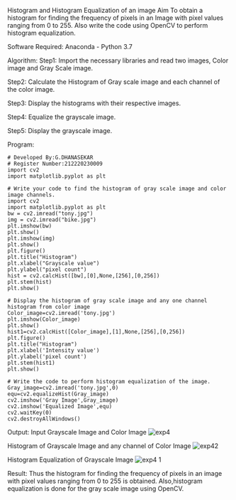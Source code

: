 Histogram and Histogram Equalization of an image
Aim
To obtain a histogram for finding the frequency of pixels in an Image with pixel values ranging from 0 to 255. Also write the code using OpenCV to perform histogram equalization.

Software Required:
Anaconda - Python 3.7

Algorithm:
Step1:
Import the necessary libraries and read two images, Color image and Gray Scale image.

Step2:
Calculate the Histogram of Gray scale image and each channel of the color image.

Step3:
Display the histograms with their respective images.

Step4:
Equalize the grayscale image.

Step5:
Display the grayscale image.

Program:
```
# Developed By:G.DHANASEKAR
# Register Number:212220230009
import cv2
import matplotlib.pyplot as plt

# Write your code to find the histogram of gray scale image and color image channels.
import cv2
import matplotlib.pyplot as plt
bw = cv2.imread("tony.jpg")
img = cv2.imread("bike.jpg")
plt.imshow(bw)
plt.show()
plt.imshow(img)
plt.show()
plt.figure()
plt.title("Histogram")
plt.xlabel("Grayscale value")
plt.ylabel("pixel count")
hist = cv2.calcHist([bw],[0],None,[256],[0,256])
plt.stem(hist)
plt.show()

# Display the histogram of gray scale image and any one channel histogram from color image
Color_image=cv2.imread('tony.jpg')
plt.imshow(Color_image)
plt.show()
hist1=cv2.calcHist([Color_image],[1],None,[256],[0,256])
plt.figure()
plt.title("Histogram")
plt.xlabel('Intensity value')
plt.ylabel('pixel count')
plt.stem(hist1)
plt.show()

# Write the code to perform histogram equalization of the image. 
Gray_image=cv2.imread('tony.jpg',0)
equ=cv2.equalizeHist(Gray_image)
cv2.imshow('Gray Image',Gray_image)
cv2.imshow('Equalized Image',equ)
cv2.waitKey(0)
cv2.destroyAllWindows()

```
Output:
Input Grayscale Image and Color Image
![exp4](https://user-images.githubusercontent.com/75264748/166147717-b07e84ea-50a3-4f2f-8996-d1a772981070.jpg)


Histogram of Grayscale Image and any channel of Color Image
![exp42](https://user-images.githubusercontent.com/75264748/166147723-e8008783-94ea-4fe6-8ce8-9e13624b4946.jpg)


Histogram Equalization of Grayscale Image
![exp4 1](https://user-images.githubusercontent.com/75264748/166147727-5bf1d08b-eb24-4465-be33-9d7c926a6809.jpg)


Result:
Thus the histogram for finding the frequency of pixels in an image with pixel values ranging from 0 to 255 is obtained. Also,histogram equalization is done for the gray scale image using OpenCV.
